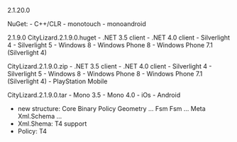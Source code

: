 2.1.20.0
  
  NuGet:
    - C++/CLR
    - monotouch
    - monoandroid

2.1.9.0
  CityLizard.2.1.9.0.huget
    - .NET 3.5 client
    - .NET 4.0 client
    - Silverlight 4
    - Silverlight 5
    - Windows 8
    - Windows Phone 8
    - Windows Phone 7.1 (Silverlight 4)

  CityLizard.2.1.9.0.zip
    - .NET 3.5 client
    - .NET 4.0 client
    - Silverlight 4
    - Silverlight 5
    - Windows 8
    - Windows Phone 8
    - Windows Phone 7.1 (Silverlight 4)
    - PlayStation Mobile

  CityLizard.2.1.9.0.tar
    - Mono 3.5
    - Mono 4.0
    - iOs
    - Android

  - new structure:
    Core
      Binary
      Policy
      Geometry
      ...
    Fsm
      Fsm
      ...
    Meta
      Xml.Schema
      ...
  - Xml.Shema: T4 support
  - Policy: T4